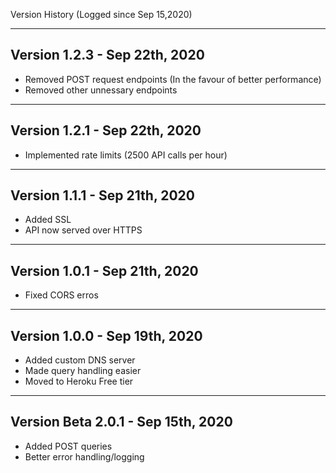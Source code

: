 Version History (Logged since Sep 15,2020)

-----------------------------------------------------------------------------------------
Version 1.2.3 - Sep 22th, 2020
-----------------------------------------------------------------------------------------
- Removed POST request endpoints (In the favour of better performance)
- Removed other unnessary endpoints


-----------------------------------------------------------------------------------------
Version 1.2.1 - Sep 22th, 2020
-----------------------------------------------------------------------------------------
- Implemented rate limits (2500 API calls per hour)

-----------------------------------------------------------------------------------------
Version 1.1.1 - Sep 21th, 2020
-----------------------------------------------------------------------------------------
- Added SSL
- API now served over HTTPS


-----------------------------------------------------------------------------------------
Version 1.0.1 - Sep 21th, 2020
-----------------------------------------------------------------------------------------
- Fixed CORS erros


-----------------------------------------------------------------------------------------
Version 1.0.0 - Sep 19th, 2020
-----------------------------------------------------------------------------------------
- Added custom DNS server
- Made query handling easier
- Moved to Heroku Free tier


-----------------------------------------------------------------------------------------
Version Beta 2.0.1 - Sep 15th, 2020
-----------------------------------------------------------------------------------------
- Added POST queries
- Better error handling/logging